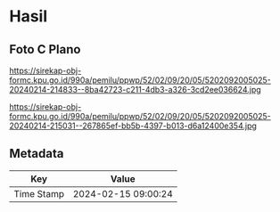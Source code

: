 # Hasil

## Foto C Plano

https://sirekap-obj-formc.kpu.go.id/990a/pemilu/ppwp/52/02/09/20/05/5202092005025-20240214-214833--8ba42723-c211-4db3-a326-3cd2ee036624.jpg

https://sirekap-obj-formc.kpu.go.id/990a/pemilu/ppwp/52/02/09/20/05/5202092005025-20240214-215031--267865ef-bb5b-4397-b013-d6a12400e354.jpg


## Metadata

| Key        | Value               |
| ---------- | ------------------- |
| Time Stamp | 2024-02-15 09:00:24 |



